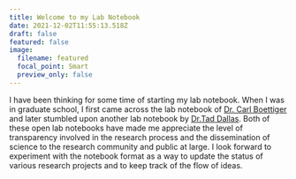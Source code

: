 ```yaml
---
title: Welcome to my Lab Notebook
date: 2021-12-02T11:55:13.518Z
draft: false
featured: false
image:
  filename: featured
  focal_point: Smart
  preview_only: false
---
```

I have been thinking for some time of starting my lab notebook. When I was in graduate school, I first came across the lab notebook of [Dr. Carl Boettiger](https://www.carlboettiger.info/lab-notebook.html) and later stumbled upon another lab notebook by [Dr.Tad Dallas](https://taddallas.github.io/LabNotebook/). Both of these open lab notebooks have made me appreciate the level of transparency involved in the research process and the dissemination of science to the research community and public at large. I look forward to experiment with the notebook format as a way to update the status of various research projects and to keep track of the flow of ideas.